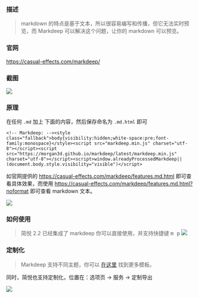### 描述
> markdown 的特点是基于文本，所以很容易编写和传播，但它无法实时预览，而 Markdeep 可以解决这个问题，让你的 markdown 可以预览。

### 官网
https://casual-effects.com/markdeep/

### 截图
![](https://z3.ax1x.com/2021/07/08/RL3tfK.png)

### 原理
在任何 `.md` 加上 下面的内容，然后保存命名为 `.md.html` 即可
```
<!-- Markdeep: --><style class="fallback">body{visibility:hidden;white-space:pre;font-family:monospace}</style><script src="markdeep.min.js" charset="utf-8"></script><script src="https://morgan3d.github.io/markdeep/latest/markdeep.min.js" charset="utf-8"></script><script>window.alreadyProcessedMarkdeep||(document.body.style.visibility="visible")</script>
```
如官网提供的 https://casual-effects.com/markdeep/features.md.html 即可查看具体效果，而使用 https://casual-effects.com/markdeep/features.md.html?noformat 即可查看 markdown 文本。

![](https://z3.ax1x.com/2021/07/08/RLGXw9.png)

### 如何使用
> 简悦 2.2 已经集成了 markdeep 你可以直接使用，并支持快捷键 <kbd>m p</kbd>
> ![](https://z3.ax1x.com/2021/07/08/RLt9qe.png)

### 定制化
> Markdeep 支持不同主题，你可以 [在这里](https://casual-effects.com/markdeep/#templates) 找到更多模板。

同时，简悦也支持定制化，位置在：选项页 → 服务 → 定制导出

![](https://z3.ax1x.com/2021/07/08/RLNJkd.png)